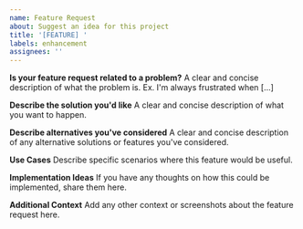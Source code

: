 ```yaml
---
name: Feature Request
about: Suggest an idea for this project
title: '[FEATURE] '
labels: enhancement
assignees: ''
---
```


**Is your feature request related to a problem?**
A clear and concise description of what the problem is. Ex. I'm always frustrated when [...]

**Describe the solution you'd like**
A clear and concise description of what you want to happen.

**Describe alternatives you've considered**
A clear and concise description of any alternative solutions or features you've considered.

**Use Cases**
Describe specific scenarios where this feature would be useful.

**Implementation Ideas**
If you have any thoughts on how this could be implemented, share them here.

**Additional Context**
Add any other context or screenshots about the feature request here.